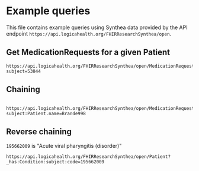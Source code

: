 # Example queries

This file contains example queries using Synthea data provided by the API endpoint `https://api.logicahealth.org/FHIRResearchSynthea/open`.

## Get MedicationRequests for a given Patient

    https://api.logicahealth.org/FHIRResearchSynthea/open/MedicationRequest?subject=53844

## Chaining

        https://api.logicahealth.org/FHIRResearchSynthea/open/MedicationRequest?subject:Patient.name=Brande998

## Reverse chaining

`195662009` is "Acute viral pharyngitis (disorder)"

    https://api.logicahealth.org/FHIRResearchSynthea/open/Patient?_has:Condition:subject:code=195662009

